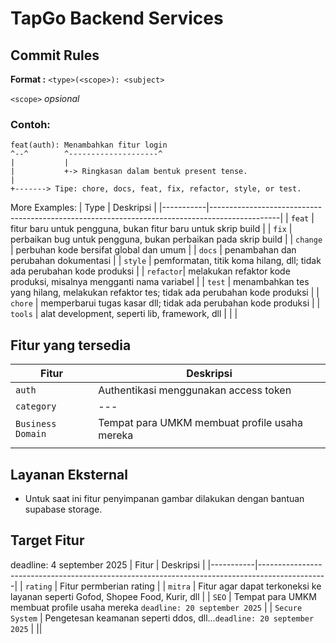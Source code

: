 # TapGo Backend Services
## Commit Rules

**Format :** `<type>(<scope>): <subject>`

`<scope>` _opsional_

### Contoh:

```
feat(auth): Menambahkan fitur login
^--^        ^--------------------^
|           |
|           +-> Ringkasan dalam bentuk present tense.
|
+-------> Tipe: chore, docs, feat, fix, refactor, style, or test.
```

More Examples:
| Type | Deskripsi |
|-----------|-----------------------------------------------------------------------------------------------|
| `feat` | fitur baru untuk pengguna, bukan fitur baru untuk skrip build |
| `fix` | perbaikan bug untuk pengguna, bukan perbaikan pada skrip build |
| `change` | perbuhan kode bersifat global dan umum |
| `docs` | penambahan dan perubahan dokumentasi |
| `style` | pemformatan, titik koma hilang, dll; tidak ada perubahan kode produksi |
| `refactor`| melakukan refaktor kode produksi, misalnya mengganti nama variabel |
| `test` | menambahkan tes yang hilang, melakukan refaktor tes; tidak ada perubahan kode produksi |
| `chore` | memperbarui tugas kasar dll; tidak ada perubahan kode produksi |
| `tools` | alat development, seperti lib, framework, dll |
| |

## Fitur yang tersedia
| Fitur | Deskripsi |
|-----------|-----------------------------------------------------------------------------------------------|
| `auth` | Authentikasi menggunakan access token |
| `category` | --- |
| `Business Domain` | Tempat para UMKM membuat profile usaha mereka  |
||

## Layanan Eksternal
- Untuk saat ini fitur penyimpanan gambar dilakukan dengan bantuan supabase storage.

## Target Fitur
deadline: 4 september 2025
| Fitur | Deskripsi |
|-----------|-----------------------------------------------------------------------------------------------|
| `rating` | Fitur permberian rating |
| `mitra` | Fitur agar dapat terkoneksi ke layanan seperti Gofod, Shopee Food, Kurir, dll |
| `SEO` | Tempat para UMKM membuat profile usaha mereka `deadline: 20 september 2025` |
| `Secure System` | Pengetesan keamanan seperti ddos, dll...`deadline: 20 september 2025` |
||
